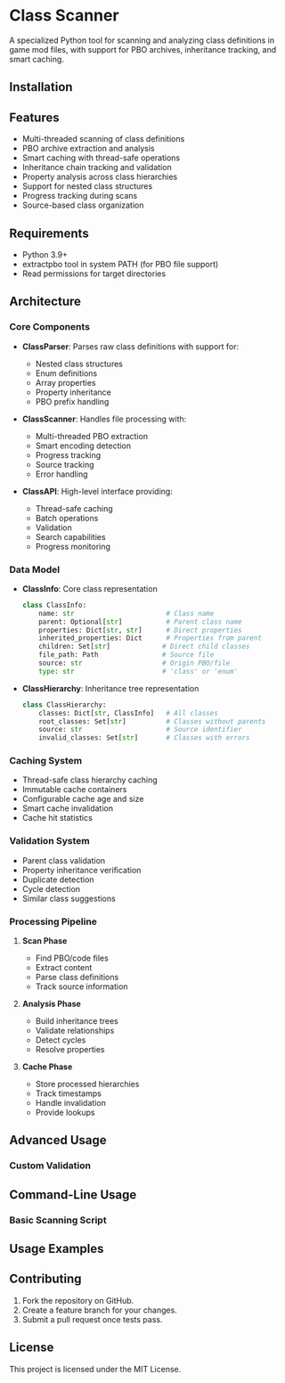 # Class Scanner

A specialized Python tool for scanning and analyzing class definitions in game mod files, with support for PBO archives, inheritance tracking, and smart caching.

## Installation

## Features

- Multi-threaded scanning of class definitions
- PBO archive extraction and analysis
- Smart caching with thread-safe operations
- Inheritance chain tracking and validation
- Property analysis across class hierarchies
- Support for nested class structures
- Progress tracking during scans
- Source-based class organization

## Requirements

- Python 3.9+
- extractpbo tool in system PATH (for PBO file support)
- Read permissions for target directories

## Architecture

### Core Components

- **ClassParser**: Parses raw class definitions with support for:
  - Nested class structures
  - Enum definitions
  - Array properties
  - Property inheritance
  - PBO prefix handling

- **ClassScanner**: Handles file processing with:
  - Multi-threaded PBO extraction
  - Smart encoding detection
  - Progress tracking
  - Source tracking
  - Error handling

- **ClassAPI**: High-level interface providing:
  - Thread-safe caching
  - Batch operations
  - Validation
  - Search capabilities
  - Progress monitoring

### Data Model

- **ClassInfo**: Core class representation
  ```python
  class ClassInfo:
      name: str                       # Class name
      parent: Optional[str]           # Parent class name
      properties: Dict[str, str]      # Direct properties
      inherited_properties: Dict      # Properties from parent
      children: Set[str]             # Direct child classes
      file_path: Path                # Source file
      source: str                    # Origin PBO/file
      type: str                      # 'class' or 'enum'
  ```

- **ClassHierarchy**: Inheritance tree representation
  ```python
  class ClassHierarchy:
      classes: Dict[str, ClassInfo]   # All classes
      root_classes: Set[str]          # Classes without parents
      source: str                     # Source identifier
      invalid_classes: Set[str]       # Classes with errors
  ```

### Caching System

- Thread-safe class hierarchy caching
- Immutable cache containers
- Configurable cache age and size
- Smart cache invalidation
- Cache hit statistics

### Validation System

- Parent class validation
- Property inheritance verification
- Duplicate detection
- Cycle detection
- Similar class suggestions

### Processing Pipeline 

1. **Scan Phase**
   - Find PBO/code files
   - Extract content
   - Parse class definitions
   - Track source information

2. **Analysis Phase**  
   - Build inheritance trees
   - Validate relationships
   - Detect cycles
   - Resolve properties

3. **Cache Phase**
   - Store processed hierarchies
   - Track timestamps
   - Handle invalidation
   - Provide lookups

## Advanced Usage

### Custom Validation

## Command-Line Usage

### Basic Scanning Script

## Usage Examples

## Contributing
1. Fork the repository on GitHub.
2. Create a feature branch for your changes.
3. Submit a pull request once tests pass.

## License
This project is licensed under the MIT License.
